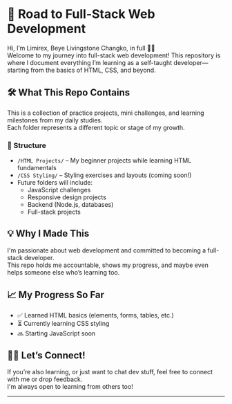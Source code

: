 # 🚀 Road to Full-Stack Web Development

Hi, I’m Limirex, Beye Livingstone Changko, in full 👋🏽  
Welcome to my journey into full-stack web development! This repository is where I document everything I’m learning as a self-taught developer—starting from the basics of HTML, CSS, and beyond.

## 🛠️ What This Repo Contains

This is a collection of practice projects, mini challenges, and learning milestones from my daily studies.  
Each folder represents a different topic or stage of my growth.

### 📁 Structure
- `/HTML Projects/` – My beginner projects while learning HTML fundamentals
- `/CSS Styling/` – Styling exercises and layouts (coming soon!)
- Future folders will include:
  - JavaScript challenges
  - Responsive design projects
  - Backend (Node.js, databases)
  - Full-stack projects

## 💡 Why I Made This
I'm passionate about web development and committed to becoming a full-stack developer.  
This repo holds me accountable, shows my progress, and maybe even helps someone else who’s learning too.

## 📈 My Progress So Far
- ✅ Learned HTML basics (elements, forms, tables, etc.)
- ⏳ Currently learning CSS styling
- 🔜 Starting JavaScript soon

## 🙌🏽 Let’s Connect!
If you’re also learning, or just want to chat dev stuff, feel free to connect with me or drop feedback.  
I'm always open to learning from others too!

---

